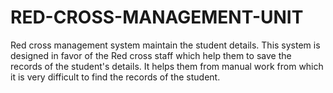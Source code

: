 # RED-CROSS-MANAGEMENT-UNIT
Red cross management system maintain the student details. This system is designed in favor of the Red cross staff which help them to save the records of the student's details. It helps them from manual work from which it is very difficult to find the records of the student.
